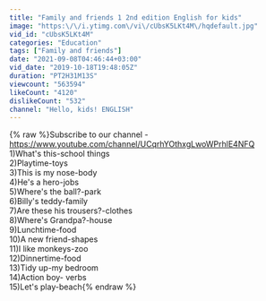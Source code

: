 ```yaml
---
title: "Family and friends 1 2nd edition English for kids"
image: "https:\/\/i.ytimg.com\/vi\/cUbsK5LKt4M\/hqdefault.jpg"
vid_id: "cUbsK5LKt4M"
categories: "Education"
tags: ["Family and friends"]
date: "2021-09-08T04:46:44+03:00"
vid_date: "2019-10-18T19:48:05Z"
duration: "PT2H31M13S"
viewcount: "563594"
likeCount: "4120"
dislikeCount: "532"
channel: "Hello, kids! ENGLISH"
---
```

{% raw %}Subscribe to our channel - <a rel="nofollow" target="blank" href="https://www.youtube.com/channel/UCqrhYOthxgLwoWPrhlE4NFQ">https://www.youtube.com/channel/UCqrhYOthxgLwoWPrhlE4NFQ</a><br />1)What's this-school things<br />2)Playtime-toys<br />3)This is my nose-body<br />4)He's a hero-jobs<br />5)Where's the ball?-park<br />6)Billy's teddy-family<br />7)Are these his trousers?-clothes<br />8)Where's Grandpa?-house<br />9)Lunchtime-food<br />10)A new friend-shapes<br />11)I like monkeys-zoo<br />12)Dinnertime-food<br />13)Tidy up-my bedroom<br />14)Action boy- verbs<br />15)Let's play-beach{% endraw %}
